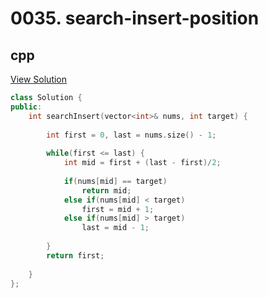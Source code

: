 # 0035. search-insert-position

## cpp

[View Solution](0035-search-insert-position.cpp)


```cpp
class Solution {
public:
    int searchInsert(vector<int>& nums, int target) {
        
        int first = 0, last = nums.size() - 1;
        
        while(first <= last) {
            int mid = first + (last - first)/2;
            
            if(nums[mid] == target)
                return mid;
            else if(nums[mid] < target)
                first = mid + 1;
            else if(nums[mid] > target)
                last = mid - 1;
            
        }
        return first;
        
    }
};
```
